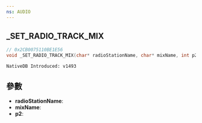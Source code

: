 ```yaml
---
ns: AUDIO
---
```

## _SET_RADIO_TRACK_MIX

```c
// 0x2CB0075110BE1E56
void _SET_RADIO_TRACK_MIX(char* radioStationName, char* mixName, int p2);
```

```
NativeDB Introduced: v1493
```

## 參數
* **radioStationName**:
* **mixName**:
* **p2**:
